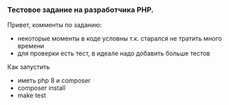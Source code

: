 ### Тестовое задание на разработчика PHP.

Привет, комменты по заданию:
* некоторые моменты в коде условны т.к. старался не тратить много времени 
* для проверки есть тест, в идеале надо добавить больше тестов

Как запустить
* иметь php 8 и composer
* composer install
* make test
